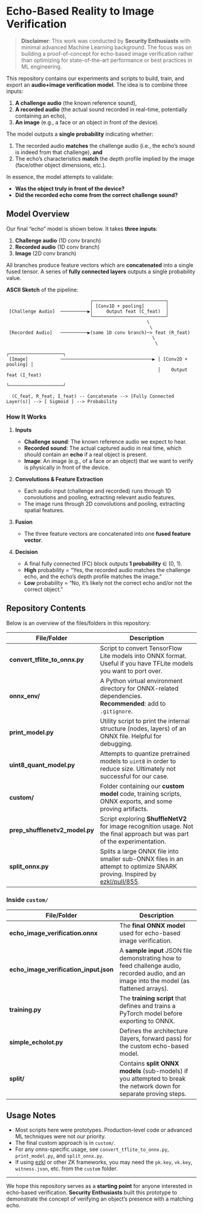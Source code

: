 # Echo-Based Reality to Image Verification

> **Disclaimer**: This work was conducted by **Security Enthusiasts** with minimal advanced Machine Learning background. The focus was on building a proof-of-concept for echo-based image verification rather than optimizing for state-of-the-art performance or best practices in ML engineering.

This repository contains our experiments and scripts to build, train, and export an **audio+image verification model**. The idea is to combine three inputs:

1. **A challenge audio** (the known reference sound),
2. **A recorded audio** (the actual sound recorded in real-time, potentially containing an echo),
3. **An image** (e.g., a face or an object in front of the device).

The model outputs a **single probability** indicating whether:
1. The recorded audio **matches** the challenge audio (i.e., the echo’s sound is indeed from that challenge), **and**
2. The echo’s characteristics **match** the depth profile implied by the image (face/other object dimensions, etc.).

In essence, the model attempts to validate:
- **Was the object truly in front of the device?**  
- **Did the recorded echo come from the correct challenge sound?**


## Model Overview

Our final “echo” model is shown below. It takes **three inputs**:
1. **Challenge audio** (1D conv branch)
2. **Recorded audio** (1D conv branch)
3. **Image** (2D conv branch)

All branches produce feature vectors which are **concatenated** into a single fused tensor. A series of **fully connected layers** outputs a single probability value.

**ASCII Sketch** of the pipeline:

```
                               ┌───────────────────────────┐
                               │ [Conv1D + pooling]        │
 [Challenge Audio]  ──────────▶│     Output feat (C_feat)  │
                               └───────────────────────────┘
                                                    \
                                                     \
 [Recorded Audio]   ──────────▶(same 1D conv branch)─> feat (R_feat)
                                                      \
                                                       \
                                                        ┌────────────────────┐
 [Image]            ──────────────────────────────────▶ │ [Conv2D + pooling] │
                                                        │    Output feat (I_feat)
                                                        └────────────────────┘

  (C_feat, R_feat, I_feat) -- Concatenate --> [Fully Connected Layer(s)] --> [ Sigmoid ] --> Probability
```

### How It Works

1. **Inputs**  
   - **Challenge sound**: The known reference audio we expect to hear.  
   - **Recorded sound**: The actual captured audio in real time, which should contain an **echo** if a real object is present.  
   - **Image**: An image (e.g., of a face or an object) that we want to verify is physically in front of the device.

2. **Convolutions & Feature Extraction**  
   - Each audio input (challenge and recorded) runs through 1D convolutions and pooling, extracting relevant audio features.  
   - The image runs through 2D convolutions and pooling, extracting spatial features.

3. **Fusion**  
   - The three feature vectors are concatenated into one **fused feature vector**.

4. **Decision**  
   - A final fully connected (FC) block outputs **1 probability** ∈ (0, 1).  
   - **High** probability = “Yes, the recorded audio matches the challenge echo, and the echo’s depth profile matches the image.”  
   - **Low** probability = “No, it’s likely not the correct echo and/or not the correct object.”


## Repository Contents

Below is an overview of the files/folders in this repository:

| File/Folder                | Description                                                                                                     |
|----------------------------|-----------------------------------------------------------------------------------------------------------------|
| **convert_tflite_to_onnx.py** | Script to convert TensorFlow Lite models into ONNX format. Useful if you have TFLite models you want to port over. |
| **onnx_env/**                | A Python virtual environment directory for ONNX-related dependencies. <br>**Recommended**: add to `.gitignore`.  |
| **print_model.py**           | Utility script to print the internal structure (nodes, layers) of an ONNX file. Helpful for debugging.          |
| **uint8_quant_model.py**     | Attempts to quantize pretrained models to `uint8` in order to reduce size. Ultimately not successful for our case. |
| **custom/**                  | Folder containing our **custom model** code, training scripts, ONNX exports, and some proving artifacts.         |
| **prep_shufflenetv2_model.py** | Script exploring **ShuffleNetV2** for image recognition usage. Not the final approach but was part of the experimentation. |
| **split_onnx.py**            | Splits a large ONNX file into smaller sub-ONNX files in an attempt to optimize SNARK proving. Inspired by [ezkl/pull/855](https://github.com/zkonduit/ezkl/pull/855). |

### Inside `custom/`

| File/Folder                     | Description                                                                                                                                           |
|--------------------------------|-------------------------------------------------------------------------------------------------------------------------------------------------------|
| **echo_image_verification.onnx**      | The **final ONNX model** used for echo-based image verification.                                                                                     |
| **echo_image_verification_input.json** | A **sample input** JSON file demonstrating how to feed challenge audio, recorded audio, and an image into the model (as flattened arrays).           |
| **training.py**                       | The **training script** that defines and trains a PyTorch model before exporting to ONNX.                                                           |
| **simple_echolot.py**                 | Defines the architecture (layers, forward pass) for the custom echo-based model.                                                                     |
| **split/**                            | Contains **split ONNX models** (sub-models) if you attempted to break the network down for separate proving steps.                                   |

## Usage Notes

- Most scripts here were prototypes. Production-level code or advanced ML techniques were not our priority.
- The final custom approach is in `custom/`.
- For any onnx-specific usage, see `convert_tflite_to_onnx.py`, `print_model.py`, and `split_onnx.py`.
- If using [ezkl](https://github.com/zkonduit/ezkl) or other ZK frameworks, you may need the `pk.key`, `vk.key`, `witness.json`, etc. from the `custom` folder.

---

We hope this repository serves as a **starting point** for anyone interested in echo-based verification. **Security Enthusiasts** built this prototype to demonstrate the concept of verifying an object’s presence with a matching echo.
